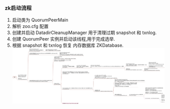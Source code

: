 ### zk启动流程
1. 启动类为 QuorumPeerMain
2. 解析 zoo.cfg 配置
3. 创建并启动 DatadirCleanupManager 用于清理过期 snapshot 和 txnlog.
4. 创建 QuorumPeer 实例并启动该线程,用于完成选举.
5. 根据 snapshot 和 txnlog 恢复 内存数据库 ZKDatabase.
![zk启动流程](../assets/zk-start.jpg)
